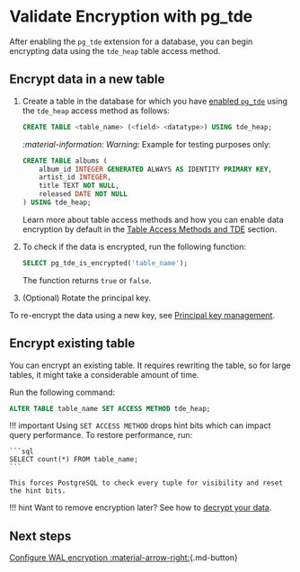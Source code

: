 # Validate Encryption with pg_tde

After enabling the `pg_tde` extension for a database, you can begin encrypting data using the `tde_heap` table access method.

## Encrypt data in a new table

1. Create a table in the database for which you have [enabled `pg_tde`](setup.md) using the `tde_heap` access method as follows:

    ```sql
    CREATE TABLE <table_name> (<field> <datatype>) USING tde_heap;
    ```

    <i warning>:material-information: Warning:</i> Example for testing purposes only:

    ```sql
    CREATE TABLE albums (
        album_id INTEGER GENERATED ALWAYS AS IDENTITY PRIMARY KEY,
        artist_id INTEGER,
        title TEXT NOT NULL,
        released DATE NOT NULL
    ) USING tde_heap;
    ```

    Learn more about table access methods and how you can enable data encryption by default in the [Table Access Methods and TDE](index/table-access-method.md) section.

2. To check if the data is encrypted, run the following function:

    ```sql
    SELECT pg_tde_is_encrypted('table_name');
    ```

    The function returns `true` or `false`.

3. (Optional) Rotate the principal key.

To re-encrypt the data using a new key, see [Principal key management](functions.md#principal-key-management).

## Encrypt existing table

You can encrypt an existing table. It requires rewriting the table, so for large tables, it might take a considerable amount of time.

Run the following command:

```sql
ALTER TABLE table_name SET ACCESS METHOD tde_heap;
```

!!! important
    Using `SET ACCESS METHOD` drops hint bits which can impact query performance. To restore performance, run:

    ```sql
    SELECT count(*) FROM table_name;
    ```

    This forces PostgreSQL to check every tuple for visibility and reset the hint bits.

!!! hint
    Want to remove encryption later? See how to [decrypt your data](how-to/decrypt.md).

## Next steps

[Configure WAL encryption :material-arrow-right:](wal-encryption.md){.md-button}

